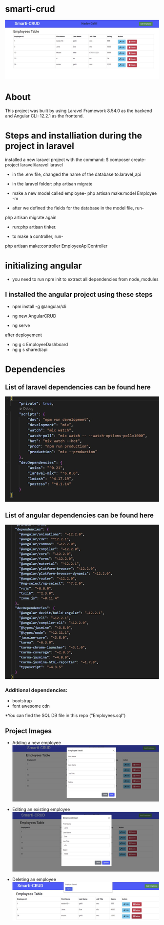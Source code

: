 # smarti-crud

![Caption](https://github.com/nadav-galili/smarti-crud/blob/main/laravel/resources/images/smarti.JPG)

# About
This project was built by using Laravel Framework 8.54.0 as the backend
and Angular CLI: 12.2.1 as the frontend.


# Steps and installiation during the project in laravel

installed a new laravel project with the command:
$ composer create-project laravel/laravel laravel

* in the .env file, 
changed the name of the database to:laravel_api

* in the laravel folder: php artisan migrate

* make a new model called employee- 
php artisan make:model Employee -m


* after we defined the fields for the database in the model file, 
run- 

php artisan migrate again

* run:php artisan tinker. 

* to make a controller,  run-

php artisan make:controller EmployeeApiController




# initializing angular

* you need to run npm init to extract all dependencies from node_modules


## I installed the angular project using these steps
* npm install -g @angular/cli

* ng new AngularCRUD

* ng serve




after deployement
* ng g c EmployeeDashboard
* ng g s shared/api

# Dependencies
## List of laravel dependencies can be found here
![Caption](https://github.com/nadav-galili/smarti-crud/blob/main/laravel/resources/images/laravel_dependencies.JPG)
## List of angular dependencies can be found here
![Caption](https://github.com/nadav-galili/smarti-crud/blob/main/laravel/resources/images/angular_dependencies.JPG)



### Additional dependencies:

* bootstrap
* font awesome cdn

*You can find the SQL DB file in this repo ("Employees.sql")

## Project Images

* Adding a new employee
![Caption](https://github.com/nadav-galili/smarti-crud/blob/main/laravel/resources/images/add.JPG)

* Editing an existing employee
![Caption](https://github.com/nadav-galili/smarti-crud/blob/main/laravel/resources/images/edit.JPG)
* Deleting an employee
![Caption](https://github.com/nadav-galili/smarti-crud/blob/main/laravel/resources/images/delete.JPG)

